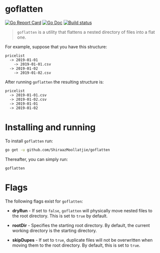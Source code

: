# goflatten
[![Go Report Card](https://goreportcard.com/badge/github.com/ShiraazMoollatjie/goflatten?style=flat-square)](https://goreportcard.com/report/github.com/ShiraazMoollatjie/goflatten)
[![Go Doc](https://img.shields.io/badge/godoc-reference-blue.svg?style=flat-square)](http://godoc.org/github.com/ShiraazMoollatjie/goflatten)
[![Build status](https://ci.appveyor.com/api/projects/status/v0x22haovyo1y396/branch/master?svg=true)](https://ci.appveyor.com/project/ShiraazMoollatjie/goflatten/branch/master)

> `goflatten` is a utility that flattens a nested directory of files into a flat one. 

For example, suppose that you have this structure:

```
pricelist
  -> 2019-01-01
    -> 2019-01-01.csv
  -> 2019-01-02
    -> 2019-01-02.csv
```

After running `goflatten` the resulting structure is:

```
pricelist
  -> 2019-01-01.csv
  -> 2019-01-02.csv
  -> 2019-01-01
  -> 2019-01-02
```

# Installing and running

To install `goflatten` run:

```sh
go get -u github.com/ShiraazMoollatjie/goflatten
```

Thereafter, you can simply run:

```
goflatten
```

# Flags

The following flags exist for `goflatten`:

- **dryRun** - If set to `false`, `goflatten` will physically move nested files to the root directory. This is set to `true` by default.

- **rootDir** - Specifies the starting root directory. By default, the current working directory is the starting directory.

- **skipDupes** - If set to `true`, duplicate files will not be overwritten when moving them to the root directory. By default, this is set to `true`.
